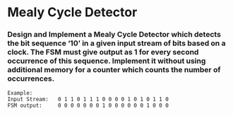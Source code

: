 # Mealy Cycle Detector

### Design and Implement a Mealy Cycle Detector which detects the bit sequence ‘10’ in a given input stream of bits based on a clock. The FSM must give output as 1 for every second occurrence of this sequence. Implement it without using additional memory for a counter which counts the number of occurrences.

    Example:  
    Input Stream:   0 1 1 0 1 1 1 0 0 0 0 1 0 1 0 1 1 0  
    FSM output:     0 0 0 0 0 0 0 1 0 0 0 0 0 0 1 0 0 0


